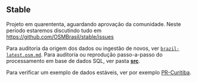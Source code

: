 ## Stable

Projeto em quarententa, aguardando aprovação da comunidade. Neste período estaremos discutindo tudo  em https://github.com/OSMBrasil/stable/issues 

Para auditoria da origem dos dados ou ingestão de novos, ver [`brazil-latest.osm.md`](brazil-latest.osm.md#dump-opensstreetmap-do-brasil). Para auditoria ou reprodução passo-a-passo do processamento em base de dados SQL, ver pasta [**src**](src/README.md#software-de-gestão-do-repositório-stable-br).

Para verificar um exemplo de dados estáveis, ver por exemplo [PR-Curitiba](PR-Curitiba).
